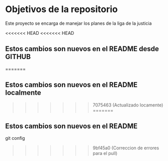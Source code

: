 # Objetivos de la repositorio

Este proyecto se encarga de manejar los planes de la liga de la justicia

<<<<<<< HEAD
<<<<<<< HEAD
## Estos cambios son nuevos en el README desde GITHUB
=======
## Estos cambios son nuevos en el README localmente
>>>>>>> 7075463 (Actualizado locamente)
=======
## Estos cambios son nuevos en el README

git config
>>>>>>> 9bf45a0 (Correccion de errores para el pull)
